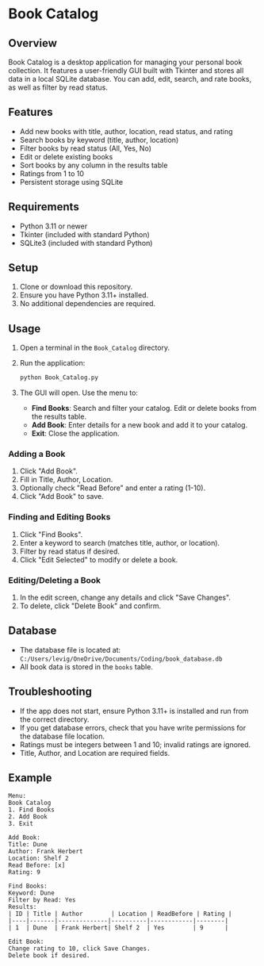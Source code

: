 
# Book Catalog

## Overview

Book Catalog is a desktop application for managing your personal book collection. It features a user-friendly GUI built with Tkinter and stores all data in a local SQLite database. You can add, edit, search, and rate books, as well as filter by read status.

## Features

- Add new books with title, author, location, read status, and rating
- Search books by keyword (title, author, location)
- Filter books by read status (All, Yes, No)
- Edit or delete existing books
- Sort books by any column in the results table
- Ratings from 1 to 10
- Persistent storage using SQLite

## Requirements

- Python 3.11 or newer
- Tkinter (included with standard Python)
- SQLite3 (included with standard Python)

## Setup

1. Clone or download this repository.
2. Ensure you have Python 3.11+ installed.
3. No additional dependencies are required.

## Usage

1. Open a terminal in the `Book_Catalog` directory.
1. Run the application:

     ```bash
     python Book_Catalog.py
     ```

1. The GUI will open. Use the menu to:
   - **Find Books**: Search and filter your catalog. Edit or delete books from the results table.
   - **Add Book**: Enter details for a new book and add it to your catalog.
   - **Exit**: Close the application.

### Adding a Book

1. Click "Add Book".
2. Fill in Title, Author, Location.
3. Optionally check "Read Before" and enter a rating (1-10).
4. Click "Add Book" to save.

### Finding and Editing Books

1. Click "Find Books".
2. Enter a keyword to search (matches title, author, or location).
3. Filter by read status if desired.
4. Click "Edit Selected" to modify or delete a book.

### Editing/Deleting a Book

1. In the edit screen, change any details and click "Save Changes".
2. To delete, click "Delete Book" and confirm.

## Database

- The database file is located at:
  `C:/Users/levig/OneDrive/Documents/Coding/book_database.db`
- All book data is stored in the `books` table.

## Troubleshooting

- If the app does not start, ensure Python 3.11+ is installed and run from the correct directory.
- If you get database errors, check that you have write permissions for the database file location.
- Ratings must be integers between 1 and 10; invalid ratings are ignored.
- Title, Author, and Location are required fields.

## Example

```text
Menu:
Book Catalog
1. Find Books
2. Add Book
3. Exit

Add Book:
Title: Dune
Author: Frank Herbert
Location: Shelf 2
Read Before: [x]
Rating: 9

Find Books:
Keyword: Dune
Filter by Read: Yes
Results:
| ID | Title | Author        | Location | ReadBefore | Rating |
|----|-------|--------------|----------|------------|--------|
| 1  | Dune  | Frank Herbert| Shelf 2  | Yes        | 9      |

Edit Book:
Change rating to 10, click Save Changes.
Delete book if desired.
```
